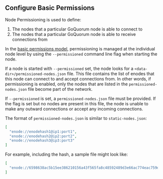 ## Configure Basic Permissions

Node Permissioning is used to define:

1. The nodes that a particular GoQuorum node is able to connect to
2. The nodes that a particular GoQuorum node is able to receive connections from

In the [basic permissions model](../../Concepts/Permissioning/BasicNetworkPermissions.md), permissioning
is managed at the individual node level by using the `--permissioned` command line flag when starting the node.

If a node is started with `--permissioned` set, the node looks for a `<data-dir>/permissioned-nodes.json` file.
This file contains the list of enodes that this node can connect to and accept connections from. In other
words, if permissioning is enabled, only the nodes that are listed in the `permissioned-nodes.json` file become part of the network.

If `--permissioned` is set, a `permissioned-nodes.json` file must be provided. If the flag is set but
no nodes are present in this file, the node is unable to make any outward connections or accept any
incoming connections.

The format of `permissioned-nodes.json` is similar to `static-nodes.json`:

```json
[
  "enode://enodehash1@ip1:port1",
  "enode://enodehash2@ip2:port2",
  "enode://enodehash3@ip3:port3"
]
```

For example, including the hash, a sample file might look like:

```json
[
  "enode://6598638ac5b15ee386210156a43f565fa8c48592489d3e66ac774eac759db9eb52866898cf0c5e597a1595d9e60e1a19c84f77df489324e2f3a967207c047470@127.0.0.1:30300"
]
```
